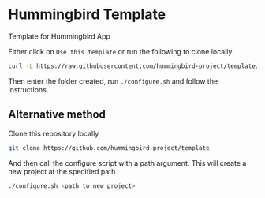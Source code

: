 # Hummingbird Template

Template for Hummingbird App

Either click on `Use this template` or run the following to clone locally.
```bash
curl -L https://raw.githubusercontent.com/hummingbird-project/template/main/scripts/download.sh | bash -s <project-name> 
```

Then enter the folder created, run `./configure.sh` and follow the instructions.

## Alternative method

Clone this repository locally

```bash
git clone https://github.com/hummingbird-project/template
```

And then call the configure script with a path argument. This will create a new project at the specified path

```bash
./configure.sh <path to new project>
```
